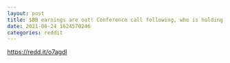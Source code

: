 ```yaml
--- 
layout: post 
title: $BB earnings are out! Conference call following, who is holding $BB? 
date: 2021-06-24 1624570246 
categories: reddit 
--- 
```

https://redd.it/o7agdl